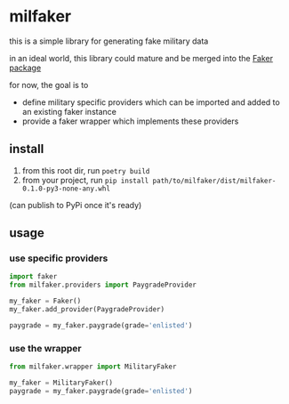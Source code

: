 # milfaker
this is a simple library for generating fake military data

in an ideal world, this library could mature and be merged into the [Faker package](https://pypi.org/project/Faker/)

for now, the goal is to
- define military specific providers which can be imported and added to an existing faker instance
- provide a faker wrapper which implements these providers

## install
1. from this root dir, run `poetry build`
2. from your project, run `pip install path/to/milfaker/dist/milfaker-0.1.0-py3-none-any.whl`

(can publish to PyPi once it's ready)


## usage
### use specific providers
```python
import faker
from milfaker.providers import PaygradeProvider

my_faker = Faker()
my_faker.add_provider(PaygradeProvider)

paygrade = my_faker.paygrade(grade='enlisted')
```

### use the wrapper
```python
from milfaker.wrapper import MilitaryFaker

my_faker = MilitaryFaker()
paygrade = my_faker.paygrade(grade='enlisted')
```
